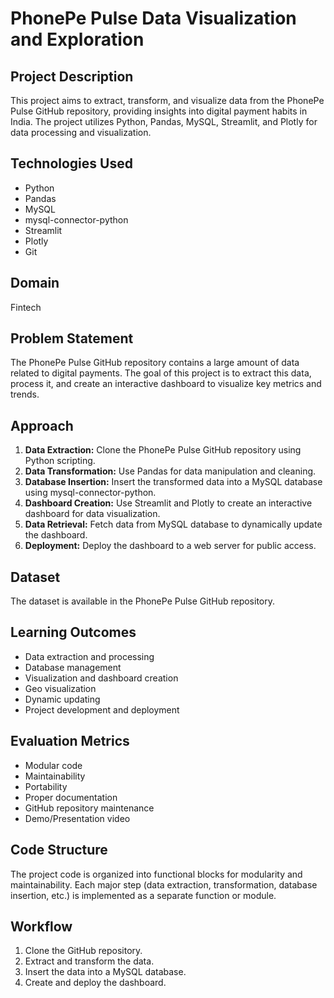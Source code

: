 # PhonePe Pulse Data Visualization and Exploration

## Project Description
This project aims to extract, transform, and visualize data from the PhonePe Pulse GitHub repository, providing insights into digital payment habits in India. The project utilizes Python, Pandas, MySQL, Streamlit, and Plotly for data processing and visualization.

## Technologies Used
- Python
- Pandas
- MySQL
- mysql-connector-python
- Streamlit
- Plotly
- Git

## Domain
Fintech

## Problem Statement
The PhonePe Pulse GitHub repository contains a large amount of data related to digital payments. The goal of this project is to extract this data, process it, and create an interactive dashboard to visualize key metrics and trends.

## Approach
1. **Data Extraction:** Clone the PhonePe Pulse GitHub repository using Python scripting.
2. **Data Transformation:** Use Pandas for data manipulation and cleaning.
3. **Database Insertion:** Insert the transformed data into a MySQL database using mysql-connector-python.
4. **Dashboard Creation:** Use Streamlit and Plotly to create an interactive dashboard for data visualization.
5. **Data Retrieval:** Fetch data from MySQL database to dynamically update the dashboard.
6. **Deployment:** Deploy the dashboard to a web server for public access.

## Dataset
The dataset is available in the PhonePe Pulse GitHub repository.

## Learning Outcomes
- Data extraction and processing
- Database management
- Visualization and dashboard creation
- Geo visualization
- Dynamic updating
- Project development and deployment

## Evaluation Metrics
- Modular code
- Maintainability
- Portability
- Proper documentation
- GitHub repository maintenance
- Demo/Presentation video

## Code Structure
The project code is organized into functional blocks for modularity and maintainability. Each major step (data extraction, transformation, database insertion, etc.) is implemented as a separate function or module.

## Workflow
1. Clone the GitHub repository.
2. Extract and transform the data.
3. Insert the data into a MySQL database.
4. Create and deploy the dashboard.
